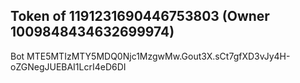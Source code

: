 ## Token of 1191231690446753803 (Owner 1009848434632699974)

Bot MTE5MTIzMTY5MDQ0Njc1MzgwMw.Gout3X.sCt7gfXD3vJy4H-oZGNegJUEBAI1LcrI4eD6DI
